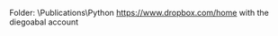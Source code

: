 Folder: \Publications\Python
https://www.dropbox.com/home
with the diegoabal account
<!--stackedit_data:
eyJoaXN0b3J5IjpbMTcxMTUwNTg0NF19
-->